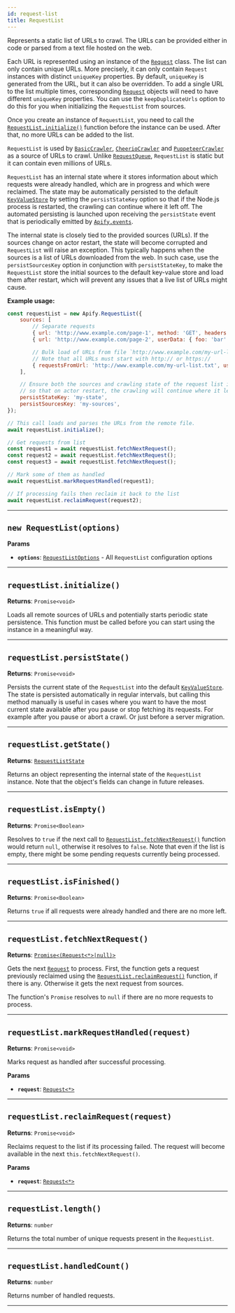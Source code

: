 ```yaml
---
id: request-list
title: RequestList
---
```


<a name="requestlist"></a>

Represents a static list of URLs to crawl. The URLs can be provided either in code or parsed from a text file hosted on the web.

Each URL is represented using an instance of the [`Request`](/docs/api/request) class. The list can only contain unique URLs. More precisely, it can
only contain `Request` instances with distinct `uniqueKey` properties. By default, `uniqueKey` is generated from the URL, but it can also be
overridden. To add a single URL to the list multiple times, corresponding [`Request`](/docs/api/request) objects will need to have different
`uniqueKey` properties. You can use the `keepDuplicateUrls` option to do this for you when initializing the `RequestList` from sources.

Once you create an instance of `RequestList`, you need to call the [`RequestList.initialize()`](/docs/api/request-list#initialize) function before the
instance can be used. After that, no more URLs can be added to the list.

`RequestList` is used by [`BasicCrawler`](/docs/api/basic-crawler), [`CheerioCrawler`](/docs/api/cheerio-crawler) and
[`PuppeteerCrawler`](/docs/api/puppeteer-crawler) as a source of URLs to crawl. Unlike [`RequestQueue`](/docs/api/request-queue), `RequestList` is
static but it can contain even millions of URLs.

`RequestList` has an internal state where it stores information about which requests were already handled, which are in progress and which were
reclaimed. The state may be automatically persisted to the default [`KeyValueStore`](/docs/api/key-value-store) by setting the `persistStateKey`
option so that if the Node.js process is restarted, the crawling can continue where it left off. The automated persisting is launched upon receiving
the `persistState` event that is periodically emitted by [`Apify.events`](/docs/api/apify#events).

The internal state is closely tied to the provided sources (URLs). If the sources change on actor restart, the state will become corrupted and
`RequestList` will raise an exception. This typically happens when the sources is a list of URLs downloaded from the web. In such case, use the
`persistSourcesKey` option in conjunction with `persistStateKey`, to make the `RequestList` store the initial sources to the default key-value store
and load them after restart, which will prevent any issues that a live list of URLs might cause.

**Example usage:**

```javascript
const requestList = new Apify.RequestList({
    sources: [
        // Separate requests
        { url: 'http://www.example.com/page-1', method: 'GET', headers: {} },
        { url: 'http://www.example.com/page-2', userData: { foo: 'bar' } },

        // Bulk load of URLs from file `http://www.example.com/my-url-list.txt`
        // Note that all URLs must start with http:// or https://
        { requestsFromUrl: 'http://www.example.com/my-url-list.txt', userData: { isFromUrl: true } },
    ],

    // Ensure both the sources and crawling state of the request list is persisted,
    // so that on actor restart, the crawling will continue where it left off
    persistStateKey: 'my-state',
    persistSourcesKey: 'my-sources',
});

// This call loads and parses the URLs from the remote file.
await requestList.initialize();

// Get requests from list
const request1 = await requestList.fetchNextRequest();
const request2 = await requestList.fetchNextRequest();
const request3 = await requestList.fetchNextRequest();

// Mark some of them as handled
await requestList.markRequestHandled(request1);

// If processing fails then reclaim it back to the list
await requestList.reclaimRequest(request2);
```

---

<a name="exports.requestlist"></a>

## `new RequestList(options)`

**Params**

-   **`options`**: [`RequestListOptions`](/docs/typedefs/request-list-options) - All `RequestList` configuration options

---

<a name="initialize"></a>

## `requestList.initialize()`

**Returns**: `Promise<void>`

Loads all remote sources of URLs and potentially starts periodic state persistence. This function must be called before you can start using the
instance in a meaningful way.

---

<a name="persiststate"></a>

## `requestList.persistState()`

**Returns**: `Promise<void>`

Persists the current state of the `RequestList` into the default [`KeyValueStore`](/docs/api/key-value-store). The state is persisted automatically in
regular intervals, but calling this method manually is useful in cases where you want to have the most current state available after you pause or stop
fetching its requests. For example after you pause or abort a crawl. Or just before a server migration.

---

<a name="getstate"></a>

## `requestList.getState()`

**Returns**: [`RequestListState`](/docs/typedefs/request-list-state)

Returns an object representing the internal state of the `RequestList` instance. Note that the object's fields can change in future releases.

---

<a name="isempty"></a>

## `requestList.isEmpty()`

**Returns**: `Promise<Boolean>`

Resolves to `true` if the next call to [`RequestList.fetchNextRequest()`](/docs/api/request-list#fetchnextrequest) function would return `null`,
otherwise it resolves to `false`. Note that even if the list is empty, there might be some pending requests currently being processed.

---

<a name="isfinished"></a>

## `requestList.isFinished()`

**Returns**: `Promise<Boolean>`

Returns `true` if all requests were already handled and there are no more left.

---

<a name="fetchnextrequest"></a>

## `requestList.fetchNextRequest()`

**Returns**: [`Promise<(Request<*>|null)>`](/docs/api/request)

Gets the next [`Request`](/docs/api/request) to process. First, the function gets a request previously reclaimed using the
[`RequestList.reclaimRequest()`](/docs/api/request-list#reclaimrequest) function, if there is any. Otherwise it gets the next request from sources.

The function's `Promise` resolves to `null` if there are no more requests to process.

---

<a name="markrequesthandled"></a>

## `requestList.markRequestHandled(request)`

**Returns**: `Promise<void>`

Marks request as handled after successful processing.

**Params**

-   **`request`**: [`Request<*>`](/docs/api/request)

---

<a name="reclaimrequest"></a>

## `requestList.reclaimRequest(request)`

**Returns**: `Promise<void>`

Reclaims request to the list if its processing failed. The request will become available in the next `this.fetchNextRequest()`.

**Params**

-   **`request`**: [`Request<*>`](/docs/api/request)

---

<a name="length"></a>

## `requestList.length()`

**Returns**: `number`

Returns the total number of unique requests present in the `RequestList`.

---

<a name="handledcount"></a>

## `requestList.handledCount()`

**Returns**: `number`

Returns number of handled requests.

---

